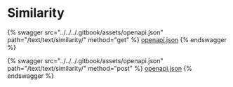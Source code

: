 # Similarity

{% swagger src="../../../.gitbook/assets/openapi.json" path="/text/text/similarity/" method="get" %}
[openapi.json](../../../.gitbook/assets/openapi.json)
{% endswagger %}

{% swagger src="../../../.gitbook/assets/openapi.json" path="/text/text/similarity/" method="post" %}
[openapi.json](../../../.gitbook/assets/openapi.json)
{% endswagger %}
